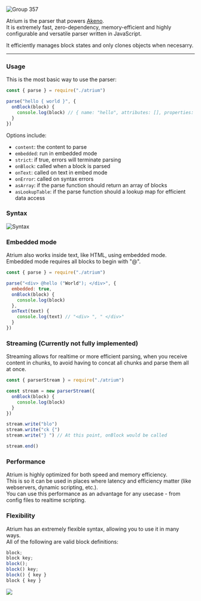 ![Group 357](https://github.com/user-attachments/assets/f6377875-ba97-4a1b-80aa-2ce5ff0374ae)

Atrium is the parser that powers [Akeno](https://github.com/the-lstv/Akeno).<br>
It is extremely fast, zero-dependency, memory-efficient and highly configurable and versatile parser written in JavaScript.

It efficiently manages block states and only clones objects when necesarry.

---

### Usage
This is the most basic way to use the parser:
```js
const { parse } = require("./atrium")

parse("hello { world }", {
  onBlock(block) {
    console.log(block) // { name: "hello", attributes: [], properties: { world: [ true ] } }
  }
})
```
Options include:
- `content`: the content to parse
- `embedded`: run in embedded mode
- `strict`: if true, errors will terminate parsing
- `onBlock`: called when a block is parsed
- `onText`: called on text in embed mode
- `onError`: called on syntax errors
- `asArray`: if the parse function should return an array of blocks
- `asLookupTable`: if the parse function should a lookup map for efficient data access

### Syntax
![Syntax](https://github.com/user-attachments/assets/29618798-503f-464b-8028-7d9619207594)


### Embedded mode
Atrium also works inside text, like HTML, using embedded mode.<br>
Embedded mode requires all blocks to begin with "@".
```js
const { parse } = require("./atrium")

parse("<div> @hello ("World"); </div>", {
  embedded: true,
  onBlock(block) {
    console.log(block)
  },
  onText(text) {
    console.log(text) // "<div> ", " </div>"
  }
})
```

### Streaming (Currently not fully implemented)
Streaming allows for realtime or more efficient parsing, when you receive content in chunks, to avoid having to concat all chunks and parse them all at once.
```js
const { parserStream } = require("./atrium")

const stream = new parserStream({
  onBlock(block) {
    console.log(block)
  }
})

stream.write("blo")
stream.write("ck {")
stream.write("} ") // At this point, onBlock would be called

stream.end()
```

### Performance
Atrium is highly optimized for both speed and memory efficiency.<br>
This is so it can be used in places where latency and efficiency matter (like webservers, dynamic scripting, etc.).<br>
You can use this performance as an advantage for any usecase - from config files to realtime scripting.

### Flexibility
Atrium has an extremely flexible syntax, allowing you to use it in many ways.<br>
All of the following are valid block definitions:
```js
block;
block key;
block();
block() key;
block() { key }
block { key }
```

<img src="https://github.com/user-attachments/assets/e7c25ac9-4576-455b-94a9-093d7e53aae3">
